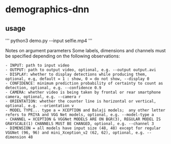 # demographics-dnn

## usage
'''
python3 demo.py --input selfie.mp4
'''

Notes on argument parameters
Some labels, dimensions and channels must be specified depending on the following observations:

    - INPUT: path to input video
    - OUTPUT: path to output video, optional, e.g. --output output.avi
    - DISPLAY: whether to display detections while producing them, optional, e.g, default = 1 : show, 0 = do not show, --display 0
    - CONFIDENCE: minimum prediction probability of certainty to count as detection, optional, e.g. --confidence 0.9
    - CAMERA: whether video is being taken by frontal or rear smartphone camera, optional, e.g. --camera r
    - ORIENTATION: whether the counter line is horizontal or vertical, optional, e.g. --orientation v
    - MODEL TYPE... type a = XCEPTION and Balaji models;  any other letter refers to PRIYA and VGG Net models, optional, e.g. --model-type a
    - CHANNEL = XCEPTION & VGGNet MODELS ARE ON BGR(3), REGULAR MODEL IS GRAYSCALE(1) CHANNELS MUST BE CHANGED, optional, e.g. --channel 3
    - DIMENSION = all models have input size (48, 48) except for regular VGGNet (96, 96) and mini_Xception_v2 (62, 62), optional, e.g. --dimension 48



